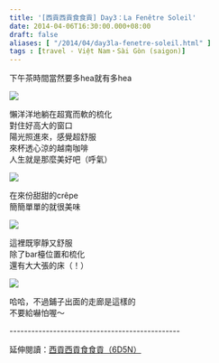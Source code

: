 ```yaml
---
title: '[西貢西貢食食貢] Day3：La Fenêtre Soleil'
date: 2014-04-06T16:30:00.000+08:00
draft: false
aliases: [ "/2014/04/day3la-fenetre-soleil.html" ]
tags : [travel - Việt Nam・Sài Gòn (saigon)]
---
```


下午茶時間當然要多hea就有多hea  

![](/images/saigon3c1.jpg)

懶洋洋地躺在超寬而軟的梳化  
對住好高大的窗口  
陽光照進來，感覺超舒服  
來杯透心涼的越南咖啡  
人生就是那麼美好吧（呼氣）  

![](/images/saigon3c2.jpg)

在來份甜甜的crêpe  
簡簡單單的就很美味  

![](/images/saigon3c.jpg)

這裡既寧靜又舒服  
除了bar檯位置和梳化  
還有大大張的床（！）  

![](/images/saigon3c3.jpg)

哈哈，不過鋪子出面的走廊是這樣的  
不要給嚇怕喔～  
  
\-----------------------------------------------  
  
延伸閱讀：[西貢西貢食食貢（6D5N）](https://hidie.net/saigon6d5n/)

